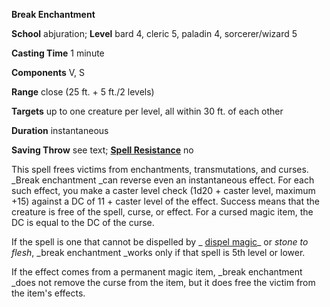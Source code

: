  **Break Enchantment**

**School** abjuration; **Level** bard 4, cleric 5, paladin 4, sorcerer/wizard 5

**Casting Time** 1 minute

**Components** V, S

**Range** close (25 ft. + 5 ft./2 levels)

**Targets** up to one creature per level, all within 30 ft. of each other

**Duration** instantaneous

**Saving Throw** see text; **[Spell Resistance](../glossary#_spell-resistance)** no

This spell frees victims from enchantments, transmutations, and curses. _Break enchantment _can reverse even an instantaneous effect. For each such effect, you make a caster level check (1d20 + caster level, maximum +15) against a DC of 11 + caster level of the effect. Success means that the creature is free of the spell, curse, or effect. For a cursed magic item, the DC is equal to the DC of the curse.

If the spell is one that cannot be dispelled by _ [dispel magic](dispelMagic#_dispel-magic)_ or _stone to flesh_, _break enchantment _works only if that spell is 5th level or lower.

If the effect comes from a permanent magic item, _break enchantment _does not remove the curse from the item, but it does free the victim from the item's effects.

